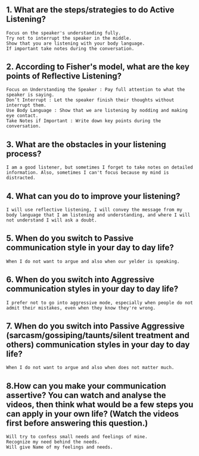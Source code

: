 #
## 1. What are the steps/strategies to do Active Listening?

    Focus on the speaker's understanding fully. 
    Try not to interrupt the speaker in the middle. 
    Show that you are listening with your body language. 
    If important take notes during the conversation.
## 2. According to Fisher's model, what are the key points of Reflective Listening?

    Focus on Understanding the Speaker : Pay full attention to what the speaker is saying.
    Don’t Interrupt : Let the speaker finish their thoughts without interrupt them.
    Use Body Language : Show that we are listening by nodding and making eye contact.
    Take Notes if Important : Write down key points during the conversation.

## 3. What are the obstacles in your listening process?
    I am a good listener, but sometimes I forget to take notes on detailed information. Also, sometimes I can't focus because my mind is distracted.
## 4. What can you do to improve your listening?
    I will use reflective listening, I will convey the message from my body language that I am listening and understanding, and where I will not understand I will ask a doubt.
## 5. When do you switch to Passive communication style in your day to day life?
    When I do not want to argue and also when our yelder is speaking.
## 6. When do you switch into Aggressive communication styles in your day to day life?
    I prefer not to go into aggressive mode, especially when people do not admit their mistakes, even when they know they're wrong.
## 7. When do you switch into Passive Aggressive (sarcasm/gossiping/taunts/silent treatment and others) communication styles in your day to day life?
    When I do not want to argue and also when does not matter much.

## 8.How can you make your communication assertive? You can watch and analyse the videos, then think what would be a few steps you can apply in your own life? (Watch the videos first before answering this question.)
    Will try to confess small needs and feelings of mine.
    Recognize my need behind the needs.
    Will give Name of my feelings and needs.